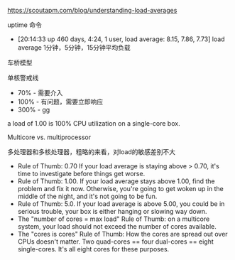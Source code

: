 https://scoutapm.com/blog/understanding-load-averages

uptime 命令 
- [20:14:33 up 460 days,  4:24,  1 user,  load average: 8.15, 7.86, 7.73]
load average 1分钟，5分钟，15分钟平均负载 

车桥模型

单核警戒线
* 70%  - 需要介入
* 100% - 有问题，需要立即响应
* 300% - gg

a load of 1.00 is 100% CPU utilization on a single-core box.

Multicore vs. multiprocessor

多处理器和多核处理器，粗略的来看，对load的敏感差别不大

* Rule of Thumb: 0.70 If your load average is staying above > 0.70, it's time to investigate before things get worse.
* Rule of Thumb: 1.00. If your load average stays above 1.00, find the problem and fix it now. Otherwise, you're going to get woken up in the middle of the night, and it's not going to be fun.
* Rule of Thumb: 5.0. If your load average is above 5.00, you could be in serious trouble, your box is either hanging or slowing way down.
* The "number of cores = max load" Rule of Thumb: on a multicore system, your load should not exceed the number of cores available.
* The "cores is cores" Rule of Thumb: How the cores are spread out over CPUs doesn't matter. Two quad-cores == four dual-cores == eight single-cores. It's all eight cores for these purposes.

